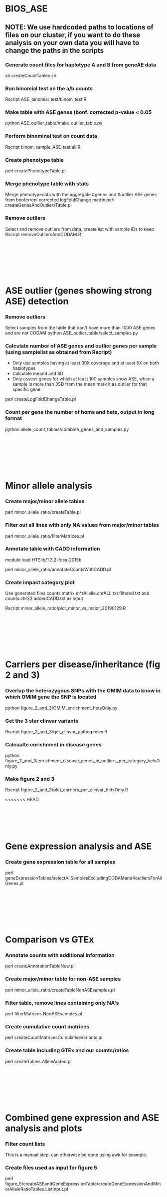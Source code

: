 # BIOS_ASE

## NOTE: We use hardcoded paths to locations of files on our cluster, if you want to do these analysis on your own data you will have to change the paths in the scripts

### Generate count files for haplotype A and B from geneAE data
sh createCountTables.sh

### Run binomial test on the a/b counts
Rscript ASE_binomial_test/binom_test.R

### Make table with ASE genes (bonf. corrected p-value < 0.05
python ASE_outlier_table/make_outlier_table.py

### Perform binominal test on count data
Rscript binom_sample_ASE_test.all.R

### Create phenotype table
perl createPhenotypeTable.pl

### Merge phenotype table with stats
Merge phenotypedata with the aggregate #genes and #outlier ASE genes from bonferroni corrected logFoldChange matrix
perl createGenesAndOutliersTable.pl

### Remove outliers
Select and remove outliers from data, create list with sample IDs to keep
Rscript removeOutliersAndCODAM.R

<br><br>
<br><br>
<br><br>


# ASE outlier (genes showing strong ASE) detection

### Remove outliers
Select samples from the table that don't have more than 1000 ASE genes and are not CODAM
python ASE_outlier_table/select_samples.py

### Calculate number of ASE genes and outlier genes per sample (using samplelist as obtained from Rscript)
- Only use samples having at least 30X coverage and at least 5X on both haplotypes
- Calculate meand and SD
- Only assess genes for which at least 100 samples show ASE, when a sample is more than 3SD from the mean mark it as outlier for that specific gene

perl createLogFoldChangeTable.pl

### Count per gene the number of homs and hets, output in long format
python allele_count_tables/combine_genes_and_samples.py

<br><br>
<br><br>
<br><br>


# Minor allele analysis

### Create major/minor allele tables
perl minor_allele_ratio/createTable.pl

### Filter out all lines with only NA values from major/minor tables
perl minor_allele_ratio/filterMatrices.pl

### Annotate table with CADD information
module load HTSlib/1.3.2-foss-2015b

perl minor_allele_ratio/annotateCountsWithCADD.pl

### Create impact category plot
Use generated files counts.matrix.m*rAllelle.chrALL.txt.filtered.txt and counts.chr22.addedCADD.txt as input

Rscript minor_allele_ratio/plot_minor_vs_major_20190129.R

<br><br>
<br><br>
<br><br>


# Carriers per disease/inheritance (fig 2 and 3)

### Overlap the heterozygous SNPs with the OMIM data to know in which OMIM gene the SNP is located
python figure_2_and_3/OMIM_enrichment_hetsOnly.py

### Get the 3 star clinvar variants
Rscript figure_2_and_3/get_clinvar_pathogenics.R

### Calcualte enrichment in disease genes
python figure_2_and_3/enrichment_disease_genes_in_outliers_per_category_hetsOnly.py

### Make figure 2 and 3
Rscript figure_2_and_3/plot_carriers_per_clinvar_hetsOnly.R

<<<<<<< HEAD
<br><br>
<br><br>
<br><br>


# Gene expression analysis and ASE

### Create gene expression table for all samples
perl geneExpressionTables/selectAllSamplesExcludingCODAMand4outliersForAllGenes.pl

<br><br>
<br><br>
<br><br>


# Comparison vs GTEx

### Annotate counts with additional information
perl createAnnotationTableNew.pl

### Create major/minor table for non-ASE samples
perl minor_allele_ratio/createTableNonASEsamples.pl

### Filter table, remove lines containing only NA's
perl filterMatrices.NonASEsamples.pl

### Create cumulative count matrices
perl createCountMatricesCumulativeVariants.pl

### Create table including GTEx and our counts/ratios
perl createTables.AlleleAdded.pl

<br><br>
<br><br>
<br><br>


# Combined gene expression and ASE analysis and plots

### Filter count lists
This is a manual step, can otherwise be done using awk for example.

### Create files used as input for figure 5
perl figure_5/createASEandGeneExpressionTable/createGeneExpressionAndMinorAlleleRatioTables.ListInput.pl

<br><br>
<br><br>
<br><br>


# CSV files for ASE-browser
There are 3 tables needed to populate the database
- ase_ase
- ase_sampleAse
- ase_genes

### Create files for tables
perl ASEbrowserplots/createASEbrowserTablesCsv.pl

### Create table including all counts
perl ASEbrowserplots/createSampleAseEntityWithAllCounts.pl

### Run binomial tests on ase and sampleAse table
Rscript ASE_binomial_test/binom_snp_aggregate_test.R

Rscript ASE_binomial_test/binom_sample_ASE_test.20190315.R

### Split ase_samlpeASE table in smaller chunks, this to produce plots from own laptop (issues with graphial R libraries on cluster)
perl ASE_binomial_test/splitAse_sampleAseTable.pl

### Run Rscript to produce plots
Rscript ASE_binomial_test/manuscript_ASEbrowserPlots.R

# Analysis of AD pathogenic variants (fig 5)
## plot AD genes
Rscript figure_5/plot_AD_genes.R
